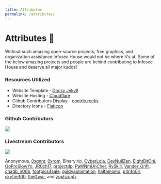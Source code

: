 ```yaml
---
title: Attributes
permalink: /attributes/
---
```


# Attributes 👏

Without such amazing open-source projects, free graphics, and organization assistance Infosec House would not be where it's at. Some of the below amazing projects and people are behind contributing to Infosec House and deserve all major kudos!

### Resources Utilized

- Website Template - [Docsy Jekyll](https://github.com/vsoch/docsy-jekyll)
- Website Hosting - [Cloudflare](https://www.cloudflare.com/)
- Github Contributors Display - [contrib.rocks](https://contrib.rocks)
- Directory Icons - [Flaticon](https://www.flaticon.com/)

### Github Contributors

<a href="https://github.com/infosechouse/infosechouse/graphs/contributors">
  <img src="https://contrib.rocks/image?repo=infosechouse/infosechouse" />
</a>

### Livestream Contributors

<a href="https://twitch.tv/infosechouse" target="_blank"><img src="https://img.shields.io/twitch/status/infosechouse?label=Twitch%20&logo=Twitch&style=flat-square"></a>

Anonymous, [0xgnnr](https://www.twitch.tv/0xgnnr), [0xrom](https://www.twitch.tv/0xrom), Binary.rip, [CyberLola](https://www.twitch.tv/CyberLola), [DevNullZen](https://www.twitch.tv/DevNullZen), [EightBitOni](https://www.twitch.tv/eightbitoni/), [GoProSlowYo](https://www.twitch.tv/goproslowyo), [JR0ch17](https://twitter.com/JR0ch17), [projectdp](https://github.com/projectdp/), [PaWNmUnCher](https://www.twitch.tv/PaWNmUnCher), [RySkill](https://www.twitch.tv/ryskill), [Vander_Grift](https://www.twitch.tv/Vander_Grift), [chadb\_n00b](https://www.twitch.tv/chadb_n00b), [footpics4sale](https://www.twitch.tv/footpics4sale), [goldyautomation](https://www.twitch.tv/goldyautomation), [halfamomo](https://www.twitch.tv/halfamomo), [p4r4n0ir](https://www.twitch.tv/p4r4n0ir), [skyfire100](https://www.twitch.tv/skyfire100), [theGwar](https://www.twitch.tv/thegwar), and [zuphzuph](https://www.twitch.tv/zuphzuph).